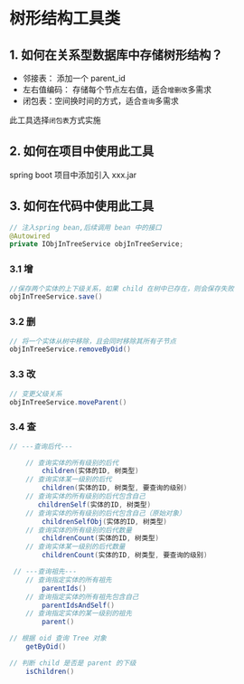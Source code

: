 # 树形结构工具类

## 1. 如何在关系型数据库中存储树形结构？
* 邻接表： 添加一个 parent_id
* 左右值编码： 存储每个节点左右值，适合`增删改`多需求
* 闭包表：空间换时间的方式，适合`查询`多需求

此工具选择`闭包表`方式实施

## 2. 如何在项目中使用此工具
spring boot 项目中添加引入 xxx.jar

## 3. 如何在代码中使用此工具
```java
// 注入spring bean,后续调用 bean 中的接口
@Autowired
private IObjInTreeService objInTreeService;
```
### 3.1 增
```java
//保存两个实体的上下级关系，如果 child 在树中已存在，则会保存失败
objInTreeService.save()
```
### 3.2 删
```java
// 将一个实体从树中移除，且会同时移除其所有子节点
objInTreeService.removeByOid()
```

### 3.3 改
```java
// 变更父级关系
objInTreeService.moveParent()
```

### 3.4 查
```java
// ---查询后代---

    // 查询实体的所有级别的后代
        children(实体的ID, 树类型)
    // 查询实体某一级别的后代
        children(实体的ID, 树类型, 要查询的级别)
    // 查询实体的所有级别的后代包含自己
       childrenSelf(实体的ID, 树类型)
    // 查询实体的所有级别的后代包含自己（原始对象）
        childrenSelfObj(实体的ID, 树类型)
    // 查询实体的所有级别的后代数量
        childrenCount(实体的ID, 树类型)
    // 查询实体某一级别的后代数量
        childrenCount(实体的ID, 树类型, 要查询的级别)

 // ---查询祖先---
    // 查询指定实体的所有祖先
        parentIds()
    // 查询指定实体的所有祖先包含自己
        parentIdsAndSelf()
    // 查询指定实体的某一级别的祖先
        parent()

// 根据 oid 查询 Tree 对象
    getByOid()

// 判断 child 是否是 parent 的下级
    isChildren()

```

